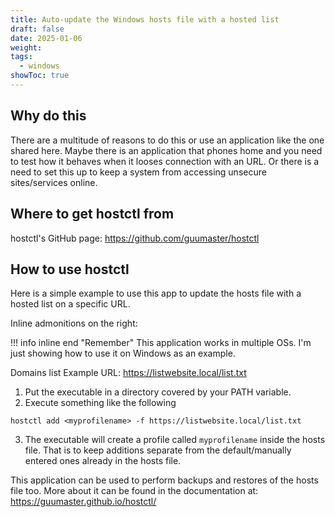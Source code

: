 ```yaml
---
title: Auto-update the Windows hosts file with a hosted list
draft: false
date: 2025-01-06
weight: 
tags:
  - windows
showToc: true
---
```

## Why do this
There are a multitude of reasons to do this or use an application like the one shared here. Maybe there is an application that phones home and you need to test how it behaves when it looses connection with an URL. Or there is a need to set this up to keep a system from accessing unsecure sites/services online.
<!-- more -->
## Where to get hostctl from
hostctl's GitHub page: https://github.com/guumaster/hostctl

## How to use hostctl
Here is a simple example to use this app to update the hosts file with a hosted list on a specific URL.

Inline admonitions on the right:

!!! info inline end "Remember"
	This application works in multiple OSs. I'm just showing how to use it on Windows as an example.

Domains list Example URL: https://listwebsite.local/list.txt

1. Put the executable in a directory covered by your PATH variable.
2. Execute something like the following

``` pwsh
hostctl add <myprofilename> -f https://listwebsite.local/list.txt
```

3. The executable will create a profile called `myprofilename` inside the hosts file. That is to keep additions separate from the default/manually entered ones already in the hosts file.

This application can be used to perform backups and restores of the hosts file too. More about it can be found in the documentation at: https://guumaster.github.io/hostctl/
